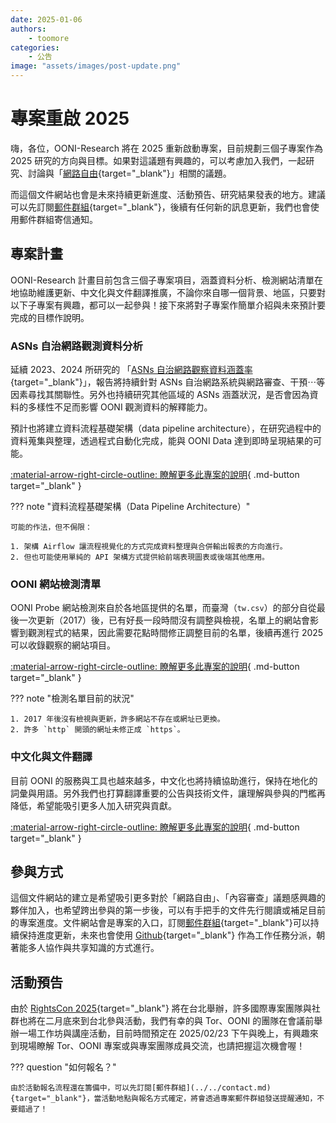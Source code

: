 ```yaml
---
date: 2025-01-06
authors:
    - toomore
categories:
    - 公告
image: "assets/images/post-update.png"
---
```


# 專案重啟 2025

嗨，各位，OONI-Research 將在 2025 重新啟動專案，目前規劃三個子專案作為 2025 研究的方向與目標。如果對這議題有興趣的，可以考慮加入我們，一起研究、討論與「[網路自由](../../internet-freedom-matter.md){target="_blank"}」相關的議題。

而這個文件網站也會是未來持續更新進度、活動預告、研究結果發表的地方。建議可以先訂閱[郵件群組](../../contact.md){target="_blank"}，後續有任何新的訊息更新，我們也會使用郵件群組寄信通知。

<!-- more -->

## 專案計畫

OONI-Research 計畫目前包含三個子專案項目，涵蓋資料分析、檢測網站清單在地協助維護更新、中文化與文件翻譯推廣，不論你來自哪一個背景、地區，只要對以下子專案有興趣，都可以一起參與！接下來將對子專案作簡單介紹與未來預計要完成的目標作說明。

### ASNs 自治網路觀測資料分析

延續 2023、2024 所研究的 「[ASNs 自治網路觀察資料涵蓋率](https://ocf.tw/p/ooni/report/202312.html){target="_blank"}」，報告將持續針對 ASNs 自治網路系統與網路審查、干預⋯等因素尋找其關聯性。另外也持續研究其他區域的 ASNs 涵蓋狀況，是否會因為資料的多樣性不足而影響 OONI 觀測資料的解釋能力。

預計也將建立資料流程基礎架構（data pipeline architecture），在研究過程中的資料蒐集與整理，透過程式自動化完成，能與 OONI Data 達到即時呈現結果的可能。

[:material-arrow-right-circle-outline: 瞭解更多此專案的說明](../../ooni-asns-coverage.md){ .md-button target="_blank" }

??? note "資料流程基礎架構（Data Pipeline Architecture）"

    可能的作法，但不侷限：

    1. 架構 Airflow 讓流程視覺化的方式完成資料整理與合併輸出報表的方向進行。
    2. 但也可能使用單純的 API 架構方式提供給前端表現圖表或後端其他應用。

### OONI 網站檢測清單

OONI Probe 網站檢測來自於各地區提供的名單，而臺灣（`tw.csv`）的部分自從最後一次更新（2017）後，已有好長一段時間沒有調整與檢視，名單上的網站會影響到觀測程式的結果，因此需要花點時間修正調整目前的名單，後續再進行 2025 可以收錄觀察的網站項目。

[:material-arrow-right-circle-outline: 瞭解更多此專案的說明](../../ooni-weblists.md){ .md-button target="_blank" }

??? note "檢測名單目前的狀況"

    1. 2017 年後沒有檢視與更新，許多網站不存在或網址已更換。
    2. 許多 `http` 開頭的網址未修正成 `https`。

### 中文化與文件翻譯

目前 OONI 的服務與工具也越來越多，中文化也將持續協助進行，保持在地化的詞彙與用語。另外我們也打算翻譯重要的公告與技術文件，讓理解與參與的門檻再降低，希望能吸引更多人加入研究與貢獻。

[:material-arrow-right-circle-outline: 瞭解更多此專案的說明](../../ooni-i18n.md){ .md-button target="_blank" }

## 參與方式

這個文件網站的建立是希望吸引更多對於「網路自由」、「內容審查」議題感興趣的夥伴加入，也希望跨出參與的第一步後，可以有手把手的文件先行閱讀或補足目前的專案進度。文件網站會是專案的入口，訂閱[郵件群組](../../contact.md){target="_blank"}可以持續保持進度更新，未來也會使用 [Github](https://github.com/ocftw/ooni-research){target="_blank"} 作為工作任務分派，朝著能多人協作與共享知識的方式進行。

## 活動預告

由於 [RightsCon 2025](https://rightscon.summit.tc/catalog/rightscon-2025){target="_blank"} 將在台北舉辦，許多國際專案團隊與社群也將在二月底來到台北參與活動，我們有幸的與 Tor、OONI 的團隊在會議前舉辦一場工作坊與講座活動，目前時間預定在 2025/02/23 下午與晚上，有興趣來到現場瞭解 Tor、OONI 專案或與專案團隊成員交流，也請把握這次機會喔！

??? question "如何報名？"

    由於活動報名流程還在籌備中，可以先訂閱[郵件群組](../../contact.md){target="_blank"}，當活動地點與報名方式確定，將會透過專案郵件群組發送提醒通知，不要錯過了！
